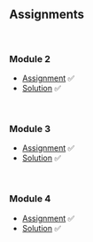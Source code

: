 ## Assignments 

<br>

### Module 2
- [Assignment](https://ngzhekai.github.io/Coursera-Module-2-Coding-Assignment/) ✅
- [Solution](https://github.com/ngzhekai/coursera-front-end-web-development-course/tree/main/Module-2) ✅

<br>

### Module 3
- [Assignment](https://ngzhekai.github.io/Coursera-Module-3-Coding-Assignment/) ✅
- [Solution](https://github.com/ngzhekai/coursera-front-end-web-development-course/tree/main/Module-3) ✅

<br>

### Module 4
- [Assignment](https://ngzhekai.github.io/Coursera-Module-4-Coding-Assignment/) ✅
- [Solution](https://github.com/ngzhekai/coursera-front-end-web-development-course/tree/main/Module-3) ✅
